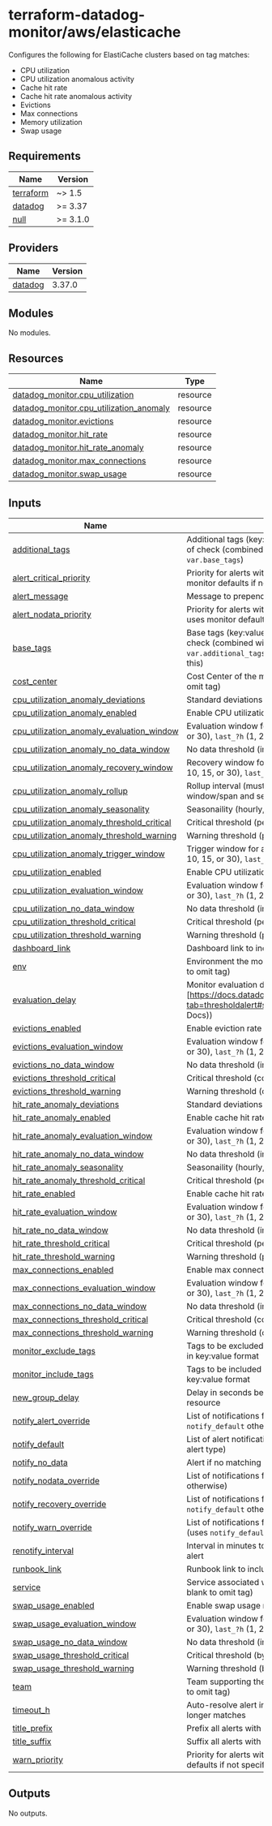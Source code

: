 # terraform-datadog-monitor/aws/elasticache

Configures the following for ElastiCache clusters based on tag matches:

* CPU utilization
* CPU utilization anomalous activity
* Cache hit rate
* Cache hit rate anomalous activity
* Evictions
* Max connections
* Memory utilization
* Swap usage

<!-- BEGIN_TF_DOCS -->
## Requirements

| Name | Version |
|------|---------|
| <a name="requirement_terraform"></a> [terraform](#requirement\_terraform) | ~> 1.5 |
| <a name="requirement_datadog"></a> [datadog](#requirement\_datadog) | >= 3.37 |
| <a name="requirement_null"></a> [null](#requirement\_null) | >= 3.1.0 |

## Providers

| Name | Version |
|------|---------|
| <a name="provider_datadog"></a> [datadog](#provider\_datadog) | 3.37.0 |

## Modules

No modules.

## Resources

| Name | Type |
|------|------|
| [datadog_monitor.cpu_utilization](https://registry.terraform.io/providers/datadog/datadog/latest/docs/resources/monitor) | resource |
| [datadog_monitor.cpu_utilization_anomaly](https://registry.terraform.io/providers/datadog/datadog/latest/docs/resources/monitor) | resource |
| [datadog_monitor.evictions](https://registry.terraform.io/providers/datadog/datadog/latest/docs/resources/monitor) | resource |
| [datadog_monitor.hit_rate](https://registry.terraform.io/providers/datadog/datadog/latest/docs/resources/monitor) | resource |
| [datadog_monitor.hit_rate_anomaly](https://registry.terraform.io/providers/datadog/datadog/latest/docs/resources/monitor) | resource |
| [datadog_monitor.max_connections](https://registry.terraform.io/providers/datadog/datadog/latest/docs/resources/monitor) | resource |
| [datadog_monitor.swap_usage](https://registry.terraform.io/providers/datadog/datadog/latest/docs/resources/monitor) | resource |

## Inputs

| Name | Description | Type | Default | Required |
|------|-------------|------|---------|:--------:|
| <a name="input_additional_tags"></a> [additional\_tags](#input\_additional\_tags) | Additional tags (key:value format) to add to this type of check (combined with `local.tags` and `var.base_tags`) | `list(string)` | `[]` | no |
| <a name="input_alert_critical_priority"></a> [alert\_critical\_priority](#input\_alert\_critical\_priority) | Priority for alerts within critical threshold (P1-P5, uses monitor defaults if not specified) | `string` | `null` | no |
| <a name="input_alert_message"></a> [alert\_message](#input\_alert\_message) | Message to prepend to alert notifications | `string` | `"Alert"` | no |
| <a name="input_alert_nodata_priority"></a> [alert\_nodata\_priority](#input\_alert\_nodata\_priority) | Priority for alerts within warning threshold (P1-P5, uses monitor defaults if not specified) | `string` | `null` | no |
| <a name="input_base_tags"></a> [base\_tags](#input\_base\_tags) | Base tags (key:value format) to add to this type of check (combined with `local.tags` and `var.additional_tags`, generally you should not change this) | `list(string)` | <pre>[<br>  "resource:elasticache"<br>]</pre> | no |
| <a name="input_cost_center"></a> [cost\_center](#input\_cost\_center) | Cost Center of the monitored resource (leave blank to omit tag) | `string` | `null` | no |
| <a name="input_cpu_utilization_anomaly_deviations"></a> [cpu\_utilization\_anomaly\_deviations](#input\_cpu\_utilization\_anomaly\_deviations) | Standard deviations | `number` | `4` | no |
| <a name="input_cpu_utilization_anomaly_enabled"></a> [cpu\_utilization\_anomaly\_enabled](#input\_cpu\_utilization\_anomaly\_enabled) | Enable CPU utilization anomaly monitor | `bool` | `false` | no |
| <a name="input_cpu_utilization_anomaly_evaluation_window"></a> [cpu\_utilization\_anomaly\_evaluation\_window](#input\_cpu\_utilization\_anomaly\_evaluation\_window) | Evaluation window for monitor (`last_?m` (1, 5, 10, 15, or 30), `last_?h` (1, 2, or 4), or `last_1d`] | `string` | `"last_1h"` | no |
| <a name="input_cpu_utilization_anomaly_no_data_window"></a> [cpu\_utilization\_anomaly\_no\_data\_window](#input\_cpu\_utilization\_anomaly\_no\_data\_window) | No data threshold (in minutes, 0 to disable) | `number` | `10` | no |
| <a name="input_cpu_utilization_anomaly_recovery_window"></a> [cpu\_utilization\_anomaly\_recovery\_window](#input\_cpu\_utilization\_anomaly\_recovery\_window) | Recovery window for anomaly monitor (`last_?m` (1, 5, 10, 15, or 30), `last_?h` (1, 2, or 4), or `last_1d`] | `string` | `"last_15m"` | no |
| <a name="input_cpu_utilization_anomaly_rollup"></a> [cpu\_utilization\_anomaly\_rollup](#input\_cpu\_utilization\_anomaly\_rollup) | Rollup interval (must be sized based on evaluation window/span and seasonaility) | `number` | `60` | no |
| <a name="input_cpu_utilization_anomaly_seasonality"></a> [cpu\_utilization\_anomaly\_seasonality](#input\_cpu\_utilization\_anomaly\_seasonality) | Seasonaility (hourly, daily, weekly) | `string` | `"weekly"` | no |
| <a name="input_cpu_utilization_anomaly_threshold_critical"></a> [cpu\_utilization\_anomaly\_threshold\_critical](#input\_cpu\_utilization\_anomaly\_threshold\_critical) | Critical threshold (percent) | `number` | `null` | no |
| <a name="input_cpu_utilization_anomaly_threshold_warning"></a> [cpu\_utilization\_anomaly\_threshold\_warning](#input\_cpu\_utilization\_anomaly\_threshold\_warning) | Warning threshold (percent) | `number` | `null` | no |
| <a name="input_cpu_utilization_anomaly_trigger_window"></a> [cpu\_utilization\_anomaly\_trigger\_window](#input\_cpu\_utilization\_anomaly\_trigger\_window) | Trigger window for anomaly monitor (`last_?m` (1, 5, 10, 15, or 30), `last_?h` (1, 2, or 4), or `last_1d`] | `string` | `"last_1h"` | no |
| <a name="input_cpu_utilization_enabled"></a> [cpu\_utilization\_enabled](#input\_cpu\_utilization\_enabled) | Enable CPU utilization monitor | `bool` | `false` | no |
| <a name="input_cpu_utilization_evaluation_window"></a> [cpu\_utilization\_evaluation\_window](#input\_cpu\_utilization\_evaluation\_window) | Evaluation window for monitor (`last_?m` (1, 5, 10, 15, or 30), `last_?h` (1, 2, or 4), or `last_1d`] | `string` | `"last_5m"` | no |
| <a name="input_cpu_utilization_no_data_window"></a> [cpu\_utilization\_no\_data\_window](#input\_cpu\_utilization\_no\_data\_window) | No data threshold (in minutes, 0 to disable) | `number` | `10` | no |
| <a name="input_cpu_utilization_threshold_critical"></a> [cpu\_utilization\_threshold\_critical](#input\_cpu\_utilization\_threshold\_critical) | Critical threshold (percent) | `number` | `90` | no |
| <a name="input_cpu_utilization_threshold_warning"></a> [cpu\_utilization\_threshold\_warning](#input\_cpu\_utilization\_threshold\_warning) | Warning threshold (percent) | `number` | `80` | no |
| <a name="input_dashboard_link"></a> [dashboard\_link](#input\_dashboard\_link) | Dashboard link to include in message | `string` | `null` | no |
| <a name="input_env"></a> [env](#input\_env) | Environment the monitored resource is in (leave blank to omit tag) | `string` | `null` | no |
| <a name="input_evaluation_delay"></a> [evaluation\_delay](#input\_evaluation\_delay) | Monitor evaluation delay (see [https://docs.datadoghq.com/monitors/configuration/?tab=thresholdalert#set-alert-conditions](Datadog Docs)) | `number` | `900` | no |
| <a name="input_evictions_enabled"></a> [evictions\_enabled](#input\_evictions\_enabled) | Enable eviction rate monitor | `bool` | `false` | no |
| <a name="input_evictions_evaluation_window"></a> [evictions\_evaluation\_window](#input\_evictions\_evaluation\_window) | Evaluation window for monitor (`last_?m` (1, 5, 10, 15, or 30), `last_?h` (1, 2, or 4), or `last_1d`] | `string` | `"last_5m"` | no |
| <a name="input_evictions_no_data_window"></a> [evictions\_no\_data\_window](#input\_evictions\_no\_data\_window) | No data threshold (in minutes, 0 to disable) | `number` | `10` | no |
| <a name="input_evictions_threshold_critical"></a> [evictions\_threshold\_critical](#input\_evictions\_threshold\_critical) | Critical threshold (count) | `number` | `null` | no |
| <a name="input_evictions_threshold_warning"></a> [evictions\_threshold\_warning](#input\_evictions\_threshold\_warning) | Warning threshold (count) | `number` | `null` | no |
| <a name="input_hit_rate_anomaly_deviations"></a> [hit\_rate\_anomaly\_deviations](#input\_hit\_rate\_anomaly\_deviations) | Standard deviations | `number` | `2` | no |
| <a name="input_hit_rate_anomaly_enabled"></a> [hit\_rate\_anomaly\_enabled](#input\_hit\_rate\_anomaly\_enabled) | Enable cache hit rate anomaly monitor | `bool` | `false` | no |
| <a name="input_hit_rate_anomaly_evaluation_window"></a> [hit\_rate\_anomaly\_evaluation\_window](#input\_hit\_rate\_anomaly\_evaluation\_window) | Evaluation window for monitor (`last_?m` (1, 5, 10, 15, or 30), `last_?h` (1, 2, or 4), or `last_1d`] | `string` | `"last_1h"` | no |
| <a name="input_hit_rate_anomaly_no_data_window"></a> [hit\_rate\_anomaly\_no\_data\_window](#input\_hit\_rate\_anomaly\_no\_data\_window) | No data threshold (in minutes, 0 to disable) | `number` | `10` | no |
| <a name="input_hit_rate_anomaly_seasonality"></a> [hit\_rate\_anomaly\_seasonality](#input\_hit\_rate\_anomaly\_seasonality) | Seasonaility (hourly, daily, weekly) | `string` | `"daily"` | no |
| <a name="input_hit_rate_anomaly_threshold_critical"></a> [hit\_rate\_anomaly\_threshold\_critical](#input\_hit\_rate\_anomaly\_threshold\_critical) | Critical threshold (percentage) | `number` | `null` | no |
| <a name="input_hit_rate_enabled"></a> [hit\_rate\_enabled](#input\_hit\_rate\_enabled) | Enable cache hit rate monitor | `bool` | `false` | no |
| <a name="input_hit_rate_evaluation_window"></a> [hit\_rate\_evaluation\_window](#input\_hit\_rate\_evaluation\_window) | Evaluation window for monitor (`last_?m` (1, 5, 10, 15, or 30), `last_?h` (1, 2, or 4), or `last_1d`] | `string` | `"last_5m"` | no |
| <a name="input_hit_rate_no_data_window"></a> [hit\_rate\_no\_data\_window](#input\_hit\_rate\_no\_data\_window) | No data threshold (in minutes, 0 to disable) | `number` | `10` | no |
| <a name="input_hit_rate_threshold_critical"></a> [hit\_rate\_threshold\_critical](#input\_hit\_rate\_threshold\_critical) | Critical threshold (percentage) | `number` | `null` | no |
| <a name="input_hit_rate_threshold_warning"></a> [hit\_rate\_threshold\_warning](#input\_hit\_rate\_threshold\_warning) | Warning threshold (percentage) | `number` | `null` | no |
| <a name="input_max_connections_enabled"></a> [max\_connections\_enabled](#input\_max\_connections\_enabled) | Enable max connections monitor | `bool` | `false` | no |
| <a name="input_max_connections_evaluation_window"></a> [max\_connections\_evaluation\_window](#input\_max\_connections\_evaluation\_window) | Evaluation window for monitor (`last_?m` (1, 5, 10, 15, or 30), `last_?h` (1, 2, or 4), or `last_1d`] | `string` | `"last_5m"` | no |
| <a name="input_max_connections_no_data_window"></a> [max\_connections\_no\_data\_window](#input\_max\_connections\_no\_data\_window) | No data threshold (in minutes, 0 to disable) | `number` | `10` | no |
| <a name="input_max_connections_threshold_critical"></a> [max\_connections\_threshold\_critical](#input\_max\_connections\_threshold\_critical) | Critical threshold (connections) | `number` | `64000` | no |
| <a name="input_max_connections_threshold_warning"></a> [max\_connections\_threshold\_warning](#input\_max\_connections\_threshold\_warning) | Warning threshold (connections) | `number` | `60000` | no |
| <a name="input_monitor_exclude_tags"></a> [monitor\_exclude\_tags](#input\_monitor\_exclude\_tags) | Tags to be excluded in the monitoring query. Specify in key:value format | `list(string)` | `[]` | no |
| <a name="input_monitor_include_tags"></a> [monitor\_include\_tags](#input\_monitor\_include\_tags) | Tags to be included in the monitoring query. Specify in key:value format | `list(string)` | `[]` | no |
| <a name="input_new_group_delay"></a> [new\_group\_delay](#input\_new\_group\_delay) | Delay in seconds before generating alerts for a new resource | `number` | `300` | no |
| <a name="input_notify_alert_override"></a> [notify\_alert\_override](#input\_notify\_alert\_override) | List of notifications for alerts in critical threshold (uses `notify_default` otherwise) | `list(string)` | `[]` | no |
| <a name="input_notify_default"></a> [notify\_default](#input\_notify\_default) | List of alert notifications (can be overridden based on alert type) | `list(string)` | n/a | yes |
| <a name="input_notify_no_data"></a> [notify\_no\_data](#input\_notify\_no\_data) | Alert if no matching data is found | `bool` | `false` | no |
| <a name="input_notify_nodata_override"></a> [notify\_nodata\_override](#input\_notify\_nodata\_override) | List of notifications for no data (uses `notify_default` otherwise) | `list(string)` | `[]` | no |
| <a name="input_notify_recovery_override"></a> [notify\_recovery\_override](#input\_notify\_recovery\_override) | List of notifications for alert recovery (uses `notify_default` otherwise) | `list(string)` | `[]` | no |
| <a name="input_notify_warn_override"></a> [notify\_warn\_override](#input\_notify\_warn\_override) | List of notifications for alerts in warning threshold (uses `notify_default` otherwise) | `list(string)` | `[]` | no |
| <a name="input_renotify_interval"></a> [renotify\_interval](#input\_renotify\_interval) | Interval in minutes to re-send notifications about an alert | `number` | `0` | no |
| <a name="input_runbook_link"></a> [runbook\_link](#input\_runbook\_link) | Runbook link to include in message | `string` | `null` | no |
| <a name="input_service"></a> [service](#input\_service) | Service associated with the monitored resource (leave blank to omit tag) | `string` | `null` | no |
| <a name="input_swap_usage_enabled"></a> [swap\_usage\_enabled](#input\_swap\_usage\_enabled) | Enable swap usage monitor | `bool` | `false` | no |
| <a name="input_swap_usage_evaluation_window"></a> [swap\_usage\_evaluation\_window](#input\_swap\_usage\_evaluation\_window) | Evaluation window for monitor (`last_?m` (1, 5, 10, 15, or 30), `last_?h` (1, 2, or 4), or `last_1d`] | `string` | `"last_5m"` | no |
| <a name="input_swap_usage_no_data_window"></a> [swap\_usage\_no\_data\_window](#input\_swap\_usage\_no\_data\_window) | No data threshold (in minutes, 0 to disable) | `number` | `10` | no |
| <a name="input_swap_usage_threshold_critical"></a> [swap\_usage\_threshold\_critical](#input\_swap\_usage\_threshold\_critical) | Critical threshold (bytes) | `number` | `52428800` | no |
| <a name="input_swap_usage_threshold_warning"></a> [swap\_usage\_threshold\_warning](#input\_swap\_usage\_threshold\_warning) | Warning threshold (bytes) | `number` | `null` | no |
| <a name="input_team"></a> [team](#input\_team) | Team supporting the monitored resource (leave blank to omit tag) | `string` | `null` | no |
| <a name="input_timeout_h"></a> [timeout\_h](#input\_timeout\_h) | Auto-resolve alert in specified hours if condition no longer matches | `number` | `0` | no |
| <a name="input_title_prefix"></a> [title\_prefix](#input\_title\_prefix) | Prefix all alerts with specified value in brackets | `string` | `null` | no |
| <a name="input_title_suffix"></a> [title\_suffix](#input\_title\_suffix) | Suffix all alerts with specified value in parenthesis | `string` | `null` | no |
| <a name="input_warn_priority"></a> [warn\_priority](#input\_warn\_priority) | Priority for alerts with no data (P1-P5, uses monitor defaults if not specified) | `string` | `null` | no |

## Outputs

No outputs.
<!-- END_TF_DOCS -->
